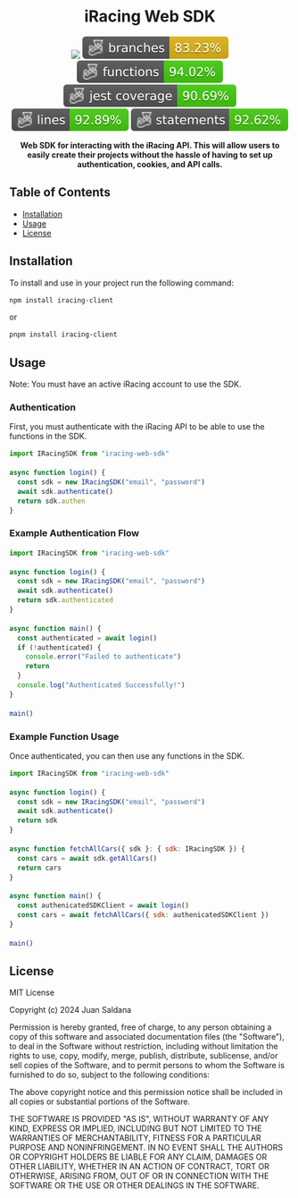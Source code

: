 <h1 align='center'>iRacing Web SDK</h1>

<p align="center">
  <img src="https://github.com/saldanaj97/iracing-schedule-data/actions/workflows/main.yml/badge.svg" />
  <img src="https://github.com/saldanaj97/iracing-schedule-data/blob/main/badges/coverage-branches.svg" />
  <img src="https://github.com/saldanaj97/iracing-schedule-data/blob/main/badges/coverage-functions.svg" />
  <img src="https://github.com/saldanaj97/iracing-schedule-data/blob/main/badges/coverage-jest%20coverage.svg" />
  <img src="https://github.com/saldanaj97/iracing-schedule-data/blob/main/badges/coverage-lines.svg" />
  <img src="https://github.com/saldanaj97/iracing-schedule-data/blob/main/badges/coverage-statements.svg" />
</p>

<p align="center">
  <strong>Web SDK for interacting with the iRacing API. This will allow users to easily create their projects without the hassle of having to set up authentication, cookies, and API calls. </strong>
</p>

## Table of Contents

- [Installation](#installation)
- [Usage](#usage)
- [License](#license)

## Installation

To install and use in your project run the following command:

```bash
npm install iracing-client
```

or

```bash
pnpm install iracing-client
```

## Usage

Note: You must have an active iRacing account to use the SDK.

### Authentication

First, you must authenticate with the iRacing API to be able to use the functions in the SDK.

```javascript
import IRacingSDK from "iracing-web-sdk"

async function login() {
  const sdk = new IRacingSDK("email", "password")
  await sdk.authenticate()
  return sdk.authen
}
```

### Example Authentication Flow

```javascript
import IRacingSDK from "iracing-web-sdk"

async function login() {
  const sdk = new IRacingSDK("email", "password")
  await sdk.authenticate()
  return sdk.authenticated
}

async function main() {
  const authenticated = await login()
  if (!authenticated) {
    console.error("Failed to authenticate")
    return
  }
  console.log("Authenticated Successfully!")
}

main()
```

### Example Function Usage

Once authenticated, you can then use any functions in the SDK.

```javascript
import IRacingSDK from "iracing-web-sdk"

async function login() {
  const sdk = new IRacingSDK("email", "password")
  await sdk.authenticate()
  return sdk
}

async function fetchAllCars({ sdk }: { sdk: IRacingSDK }) {
  const cars = await sdk.getAllCars()
  return cars
}

async function main() {
  const authenicatedSDKClient = await login()
  const cars = await fetchAllCars({ sdk: authenicatedSDKClient })
}

main()
```

## License

MIT License

Copyright (c) 2024 Juan Saldana

Permission is hereby granted, free of charge, to any person obtaining a copy
of this software and associated documentation files (the "Software"), to deal
in the Software without restriction, including without limitation the rights
to use, copy, modify, merge, publish, distribute, sublicense, and/or sell
copies of the Software, and to permit persons to whom the Software is
furnished to do so, subject to the following conditions:

The above copyright notice and this permission notice shall be included in all
copies or substantial portions of the Software.

THE SOFTWARE IS PROVIDED "AS IS", WITHOUT WARRANTY OF ANY KIND, EXPRESS OR
IMPLIED, INCLUDING BUT NOT LIMITED TO THE WARRANTIES OF MERCHANTABILITY,
FITNESS FOR A PARTICULAR PURPOSE AND NONINFRINGEMENT. IN NO EVENT SHALL THE
AUTHORS OR COPYRIGHT HOLDERS BE LIABLE FOR ANY CLAIM, DAMAGES OR OTHER
LIABILITY, WHETHER IN AN ACTION OF CONTRACT, TORT OR OTHERWISE, ARISING FROM,
OUT OF OR IN CONNECTION WITH THE SOFTWARE OR THE USE OR OTHER DEALINGS IN THE
SOFTWARE.
